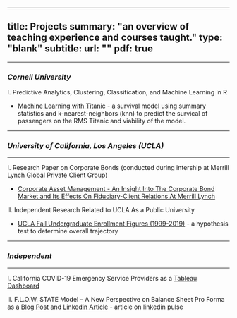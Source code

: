  ---
title: Projects
summary: "an overview of teaching experience and courses taught."
type: "blank"
subtitle: 
url: ""
pdf: true
---
---
### *Cornell University*

   I. Predictive Analytics, Clustering, Classification, and Machine Learning in R

* [Machine Learning with Titanic](/portfolio/post/Titanic_Machine_Learning/) - a survival model using summary statistics and k-nearest-neighbors (knn) to predict the survical of passengers on the RMS Titanic and viability of the model.


---

### *University of California, Los Angeles (UCLA)*

---

I. Research Paper on Corporate Bonds (conducted during intership at Merrill Lynch Global Private Client Group)

- [Corporate Asset Management - An Insight Into The Corporate Bond Market and Its Effects On Fiduciary-Client Relations At Merrill Lynch](/post/portfolio/Corporate_Bonds/)

II. Independent Research Related to UCLA As a Public University

- [UCLA Fall Undergraduate Enrollment Figures (1999-2019)](/portfolio/post/UCLAFallStarts_Trends/) - a hypothesis test to determine overall trajectory

---
### *Independent*
---

I. California COVID-19 Emergency Service Providers
as a [Tableau Dashboard](/post/portfolio/COVID_19_CA_Data/)

II. F.L.O.W. STATE Model – A New Perspective on Balance Sheet Pro Forma as a [Blog Post](/post/portfolio/FlowStateModel/) and [Linkedin Article](https://www.linkedin.com/pulse/flow-state-model-new-perspective-balance-sheet-pro-forma-leon-shpaner/?trackingId=jWDIwg0KuFt65YH9OOY1vg%3D%3D) - article on linkedin pulse








